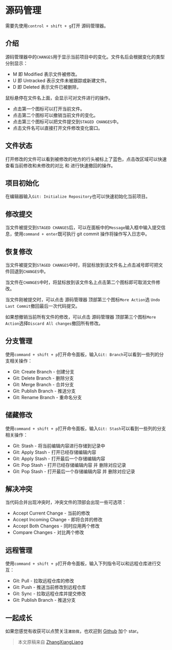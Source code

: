 # 源码管理

需要先使用`control + shift + g`打开 源码管理器。

## 介绍

源码管理器中的`CHANGES`用于显示当前项目中的变化。文件名后会根据变化的类型分别显示：

* M 即 Modified 表示文件被修改。
* U 即 Untracked 表示文件未被跟踪或新建文件。
* D 即 Deleted 表示文件已被删除，

鼠标悬停在文件名上面，会显示可对文件进行的操作。

* 点击第一个图标可以打开当前文件。
* 点击第二个图标可以撤销当前文件的变化。
* 点击第三个图标可以把文件提交到`STAGED CHANGES`中。
* 点击文件名可以直接打开文件修改变化窗口。

## 文件状态

打开修改的文件可以看到被修改的地方的行头被标上了蓝色，点击改区域可以快速查看当前修改和未修改的对比 和 进行快速撤回的操作。

## 项目初始化

在编辑器输入`Git: Initialize Repository`也可以快速初始化当前项目。

## 修改提交

当文件被提交到`STAGED CHANGES`后，可以在面板中的`Message`输入框中输入提交信息，使用`command + enter`既可执行 git commit 操作将操作写入日志中。

## 恢复修改

当文件被提交到`STAGED CHANGES`中时，将鼠标放到该文件名上点击减号即可把文件回退到`CHANGES`中。

当文件在`CHANGES`中时，将鼠标放到该文件名上点击第二个图标即可取消文件修改。

当文件刚被提交时，可以点击 源码管理器 顶部第三个图标`More Action`选 `Undo Last Commit`撤回最后一次代码提交。

如果想撤销当前所有文件的修改，可以点击 源码管理器 顶部第三个图标`More Action`选择`Discard All changes`撤回所有修改。

## 分支管理

使用`command + shift + p`打开命令面板，输入`Git: Branch`可以看到一些列的分支相关操作：

* Git: Create Branch - 创建分支
* Git: Delete Branch - 删除分支
* Git: Merge Branch  - 合并分支
* Git: Publish Branch - 推送分支
* Git: Rename Branch - 重命名分支

## 储藏修改

使用`command + shift + p`打开命令面板，输入`Git: Stash`可以看到一些列的分支相关操作：

* Git: Stash - 将当前编辑内容进行存储到记录中
* Git: Apply Stash - 打开已经存储编辑内容
* Git: Apply Stash - 打开最后一个存储编辑内容
* Git: Pop Stash - 打开已经存储编辑内容 并 删除对应记录
* Git: Pop Stash - 打开最后一个存储编辑内容 并 删除对应记录

## 解决冲突

当代码合并出现冲突时，冲突文件的顶部会出现一些可选项：

* Accept Current Change - 当前的修改
* Accept Incoming Change - 即将合并的修改
* Accept Both Changes - 同时应用两个修改
* Compare Changes - 对比两个修改

## 远程管理

使用`command + shift + p`打开命令面板，输入下列指令可以和远程仓库进行交互：

* Git: Pull - 拉取远程仓库的修改
* Git: Push - 推送当前修改到远程仓库
* Git: Sync - 拉取远程仓库并提交修改
* Git: Publish Branch - 推送分支

## 一起成长

如果您感觉有收获可以点赞关注`激励我`，也欢迎到 [Github](https://github.com/zhangxiangliang/vscode-tutorial) 加个 star。

> 本文原稿来自 [ZhangXiangLiang](https://github.com/zhangxiangliang)